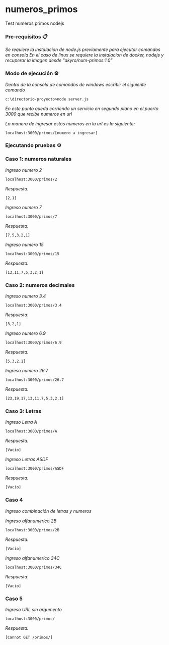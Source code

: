 # numeros_primos
 Test numeros primos nodejs
 
 ### Pre-requisitos 📋
 
 _Se requiere la instalacion de node.js previamente para ejecutar comandos en consola_
 _En el caso de linux se requiere la instalacion de docker, nodejs y recuperar la imagen desde "akyro/num-primos:1.0"_


### Modo de ejecución ⚙️

_Dentro de la consola de comandos de windows escribir el siguiente comando_

```
c:\directorio-proyecto>node server.js
```
_En este punto queda corriendo un servicio en segundo plano en el puerto 3000 que recibe numeros en url_

_La manera de ingresar estos numeros en la url es la siguiente:_

```
localhost:3000/primos/[numero a ingresar]
```

### Ejecutando pruebas ⚙️

### Caso 1: numeros naturales

_Ingreso numero 2_

```
localhost:3000/primos/2
```
_Respuesta:_

```
[2,1]
```
_Ingreso numero 7_
```
localhost:3000/primos/7
```
_Respuesta:_

```
[7,5,3,2,1]
```
_Ingreso numero 15_

```
localhost:3000/primos/15
```
_Respuesta:_

```
[13,11,7,5,3,2,1]
```

### Caso 2: numeros decimales

_Ingreso numero 3.4_

```
localhost:3000/primos/3.4
```
_Respuesta:_

```
[3,2,1]
```
_Ingreso numero 6.9_

```
localhost:3000/primos/6.9
```
_Respuesta:_

```
[5,3,2,1]
```
_Ingreso numero 26.7_

```
localhost:3000/primos/26.7
```
_Respuesta:_

```
[23,19,17,13,11,7,5,3,2,1]
```

### Caso 3: Letras

_Ingreso Letra A_

```
localhost:3000/primos/A
```
_Respuesta:_

```
[Vacio]
```
_Ingreso Letras ASDF_

```
localhost:3000/primos/ASDF
```
_Respuesta:_

```
[Vacio]
```

### Caso 4

_Ingreso combinación de letras y numeros_

_Ingreso alfanumerico 2B_

```
localhost:3000/primos/2B
```
_Respuesta:_

```
[Vacio]
```
_Ingreso alfanumerico 34C_

```
localhost:3000/primos/34C
```
_Respuesta:_

```
[Vacio]
```

### Caso 5

_Ingreso URL sin argumento_

```
localhost:3000/primos/
```
_Respuesta:_

```
[Cannot GET /primos/]
```
